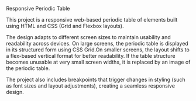 Responsive Periodic Table

This project is a responsive web-based periodic table of elements built using HTML and CSS (Grid and Flexbox layouts).

The design adapts to different screen sizes to maintain usability and readability across devices.
On large screens, the periodic table is displayed in its structured form using CSS Grid.On smaller screens, the layout shifts to a flex-based vertical format for better readability. If the table structure becomes unusable at very small screen widths, it is replaced by an image of the periodic table.

The project also includes breakpoints that trigger changes in styling (such as font sizes and layout adjustments), creating a seamless responsive design.
